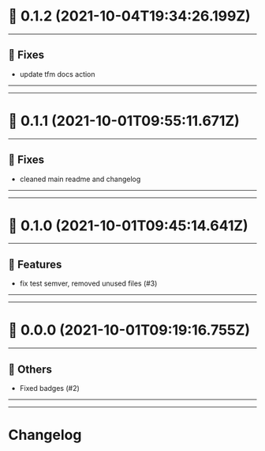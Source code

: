 # :confetti_ball: 0.1.2 (2021-10-04T19:34:26.199Z)
- - -
## :bug: Fixes
* update tfm docs action
- - -
- - -
# :confetti_ball: 0.1.1 (2021-10-01T09:55:11.671Z)
- - -
## :bug: Fixes
* cleaned main readme and changelog
- - -
- - -
# :confetti_ball: 0.1.0 (2021-10-01T09:45:14.641Z)
- - -
## :hammer: Features
* fix test semver, removed unused files (#3)
- - -
- - -
# :confetti_ball: 0.0.0 (2021-10-01T09:19:16.755Z)
- - -
## :newspaper: Others
* Fixed badges (#2)
- - -
- - -
# Changelog
